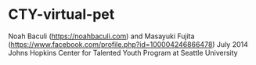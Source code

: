 # CTY-virtual-pet
Noah Baculi (https://noahbaculi.com) and Masayuki  Fujita (https://www.facebook.com/profile.php?id=100004246866478)
July 2014
Johns Hopkins Center for Talented Youth Program at Seattle University
